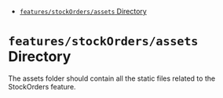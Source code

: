 <!-- START doctoc generated TOC please keep comment here to allow auto update -->
<!-- DON'T EDIT THIS SECTION, INSTEAD RE-RUN doctoc TO UPDATE -->

- [`features/stockOrders/assets` Directory](#featuresstockordersassets-directory)

<!-- END doctoc generated TOC please keep comment here to allow auto update -->

# `features/stockOrders/assets` Directory

The assets folder should contain all the static files related to the StockOrders feature.
